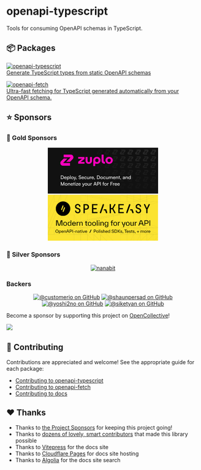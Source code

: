 # openapi-typescript

Tools for consuming OpenAPI schemas in TypeScript.

## 📦 Packages

<a href="./packages/openapi-typescript"><img src="./docs/public/assets/openapi-ts.svg" alt="openapi-typescript" width="200" height="40" /><br />
Generate TypeScript types from static OpenAPI schemas
</a>

<a href="./packages/openapi-fetch"><img src="./docs/public/assets/openapi-fetch.svg" alt="openapi-fetch" width="216" height="40" /><br />
Ultra-fast fetching for TypeScript generated automatically from your OpenAPI schema.
</a>

## ⭐ Sponsors

### 🥇 Gold Sponsors

<p align="center">
  <a href="https://zuplo.link/openapi-ts-gh"><img width="288" height="120" alt="Zuplo" src="./docs/public/assets/zuplo.svg"></a>
  <a href="https://www.speakeasy.com/editor?utm_source=pow_openapi_ts" target="_blank"><img width="288" height="120" src="./docs/public/assets/speakeasy.svg" /></a>
</p>

### 🥈 Silver Sponsors

<p align="center"><a href="https://github.com/nanabit-inc"><img width="128" height="128" alt="nanabit" src="https://avatars.githubusercontent.com/u/154126976?s=200&v=4"></a></p>

### Backers

<p align="center">
  <a href="https://github.com/customerio"><img width="64" height="64" alt="@customerio on GitHub" src="https://avatars.githubusercontent.com/u/1152079?s=200&v=4"></a>
  <a href="https://github.com/shaunpersad"><img width="64" height="64" alt="@shaunpersad on GitHub" src="https://avatars.githubusercontent.com/u/1702976?s=52&v=4"></a>
  <a href="https://github.com/yoshi2no"><img width="64" height="64" alt="@yoshi2no on GitHub" src="https://avatars.githubusercontent.com/u/57059705?v=4"></a>
  <a href="https://github.com/siketyan"><img width="64" height="64" alt="@siketyan on GitHub" src="https://avatars.githubusercontent.com/u/12772118?v=4"></a>
</p>

Become a sponsor by supporting this project on [OpenCollective](https://opencollective.com/openapi-ts)!

<a href="https://opencollective.com/openapi-ts/donate" target="_blank">
  <img src="https://opencollective.com/openapi-ts/donate/button@2x.png?color=blue" width="300" />
</a>

## 🤝 Contributing

Contributions are appreciated and welcome! See the appropriate guide for each package:

- [Contributing to openapi-typescript](./packages/openapi-typescript/CONTRIBUTING.md)
- [Contributing to openapi-fetch](./packages/openapi-fetch/CONTRIBUTING.md)
- [Contributing to docs](./docs/CONTRIBUTING.md)

## ♥️ Thanks

- Thanks to [the Project Sponsors](#-sponsors) for keeping this project going!
- Thanks to [dozens of lovely, smart contributors](https://github.com/openapi-ts/openapi-typescript/graphs/contributors) that made this library possible
- Thanks to [Vitepress](https://vitepress.dev/) for the docs site
- Thanks to [Cloudflare Pages](https://pages.cloudflare.com/) for docs site hosting
- Thanks to [Algolia](https://www.algolia.com/) for the docs site search

